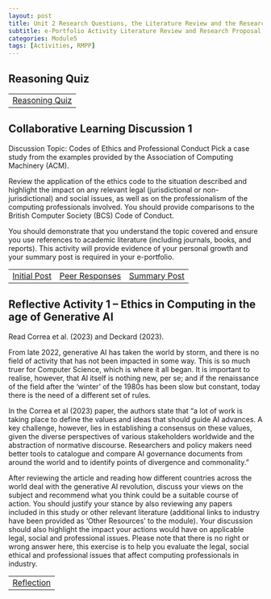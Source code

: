 ```yaml
---
layout: post
title: Unit 2 Research Questions, the Literature Review and the Research Proposal
subtitle: e-Portfolio Activity Literature Review and Research Proposal Outlines
categories: Module5
tags: [Activities, RMPP]
---
```

<html lang="en">



<body>



<h2>Reasoning Quiz</h2>


<table>
    <tr>
       <td> <a href="../../../../artefacts/RMPP_Unit01_Reasoning Quiz.pdf" target="_blank" class="button large">Reasoning Quiz</a></td> 
    </tr>
</table>

<h2>Collaborative Learning Discussion 1 </h2>
<p>Discussion Topic: Codes of Ethics and Professional Conduct
Pick a case study from the examples provided by the Association of Computing Machinery (ACM).

Review the application of the ethics code to the situation described and highlight the impact on any relevant legal (jurisdictional or non-jurisdictional) and social issues, as well as on the professionalism of the computing professionals involved. You should provide comparisons to the British Computer Society (BCS) Code of Conduct.

You should demonstrate that you understand the topic covered and ensure you use references to academic literature (including journals, books, and reports). This activity will provide evidence of your personal growth and your summary post is required in your e-portfolio.</p>



<table>
    <tr>
      <td> <a href="../../../../artefacts/RMPP-Unit01-InitialPost.pdf" target="_blank" class="button large">Initial Post</a></td> 
       <td> <a href="../../../../artefacts/RMPP-Unit01-Peer_Response.pdf" target="_blank" class="button large">Peer Responses</a></td> 
       <td> <a href="../../../../artefacts/RMPP-Unit01-SummaryPost.pdf" target="_blank" class="button large">Summary Post</a></td> 
    </tr>
</table>

<h2>Reflective Activity 1 – Ethics in Computing in the age of Generative AI </h2>
<p>Read Correa et al. (2023) and Deckard (2023).

From late 2022, generative AI has taken the world by storm, and there is no field of activity that has not been impacted in some way. This is so much truer for Computer Science, which is where it all began. It is important to realise, however, that AI itself is nothing new, per se; and if the renaissance of the field after the ‘winter’ of the 1980s has been slow but constant, today there is the need of a different set of rules.

In the Correa et al (2023) paper, the authors state that “a lot of work is taking place to define the values and ideas that should guide AI advances. A key challenge, however, lies in establishing a consensus on these values, given the diverse perspectives of various stakeholders worldwide and the abstraction of normative discourse. Researchers and policy makers need better tools to catalogue and compare AI governance documents from around the world and to identify points of divergence and commonality.”

After reviewing the article and reading how different countries across the world deal with the generative AI revolution, discuss your views on the subject and recommend what you think could be a suitable course of action. You should justify your stance by also reviewing any papers included in this study or other relevant literature (additional links to industry have been provided as ‘Other Resources’ to the module). Your discussion should also highlight the impact your actions would have on applicable legal, social and professional issues. Please note that there is no right or wrong answer here, this exercise is to help you evaluate the legal, social ethical and professional issues that affect computing professionals in industry.</p>
</body>
<table>
    <tr>
      <td> <a href="../../../../artefacts/RMPP-Unit01-Reflective Activity 1.pdf" target="_blank" class="button large">Reflection</a></td> 
    </tr>
</table>
</html>


